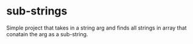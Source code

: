 # sub-strings

Simple project that takes in a string arg and finds all strings in array that conatain the arg as a sub-string.